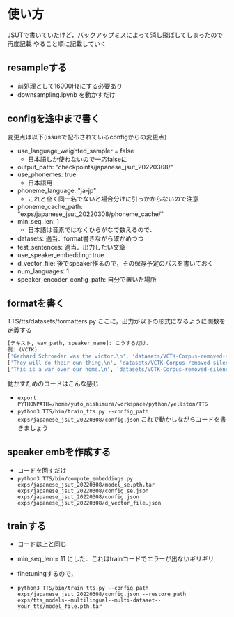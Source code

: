 # 使い方
JSUTで書いていたけど，バックアップミスによって消し飛ばしてしまったので再度記載
やること順に記載していく

## resampleする
- 前処理として16000Hzにする必要あり
- downsampling.ipynb を動かすだけ

## configを途中まで書く
変更点は以下(issueで配布されているconfigからの変更点)
- use_language_weighted_sampler = false
    - 日本語しか使わないので一応falseに
- output_path: "checkpoints/japanese_jsut_20220308/"
- use_phonemes: true
    - 日本語用
- phoneme_language: "ja-jp"
  - これと全く同一名でないと場合分けに引っかからないので注意
- phoneme_cache_path: "exps/japanese_jsut_20220308/phoneme_cache/"
- min_seq_len: 1
    - 日本語は音素ではなくひらがなで数えるので．
- datasets: 適当．format書きながら確かめつつ
- test_sentences: 適当．出力したい文章
- use_speaker_embedding: true
- d_vector_file: 後でspeaker作るので，その保存予定のパスを書いておく
- num_languages: 1
- speaker_encoder_config_path: 自分で置いた場所

## formatを書く
TTS/tts/datasets/formatters.py
ここに，出力が以下の形式になるように関数を定義する
```python
[テキスト, wav_path, speaker_name]: こうするだけ．
例: (VCTK)
['Gerhard Schroeder was the victor.\n', 'datasets/VCTK-Corpus-removed-silence_16Khz/wav48/p241/p241_056.wav', 'VCTK_p241']
['They will do their own thing.\n', 'datasets/VCTK-Corpus-removed-silence_16Khz/wav48/p241/p241_166.wav', 'VCTK_p241']
['This is a war over our home.\n', 'datasets/VCTK-Corpus-removed-silence_16Khz/wav48/p241/p241_301.wav', 'VCTK_p241']
```
動かすためのコードはこんな感じ
- `export PYTHONPATH=/home/yuto_nishimura/workspace/python/yellston/TTS`
- `python3 TTS/bin/train_tts.py --config_path exps/japanese_jsut_20220308/config.json`
これで動かしながらコードを書きましょう

## speaker embを作成する
- コードを回すだけ
- `python3 TTS/bin/compute_embeddings.py exps/japanese_jsut_20220308/model_se.pth.tar exps/japanese_jsut_20220308/config_se.json exps/japanese_jsut_20220308/config.json exps/japanese_jsut_20220308/d_vector_file.json`


## trainする
- コードは上と同じ
- min_seq_len = 11 にした．これはtrainコードでエラーが出ないギリギリ

- finetuningするので，
- `python3 TTS/bin/train_tts.py --config_path exps/japanese_jsut_20220308/config.json --restore_path exps/tts_models--multilingual--multi-dataset--your_tts/model_file.pth.tar`
